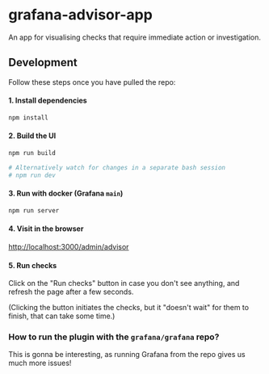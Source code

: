 # grafana-advisor-app

An app for visualising checks that require immediate action or investigation.

## Development
Follow these steps once you have pulled the repo:

#### 1. Install dependencies
```bash
npm install
```

#### 2. Build the UI
```bash
npm run build

# Alternatively watch for changes in a separate bash session
# npm run dev
```

#### 3. Run with docker (Grafana `main`)
```bash
npm run server
```

#### 4. Visit in the browser
[http://localhost:3000/admin/advisor](http://localhost:3000/admin/advisor)


#### 5. Run checks
Click on the "Run checks" button in case you don't see anything, and refresh the page after a few seconds.

(Clicking the button initiates the checks, but it "doesn't wait" for them to finish, that can take some time.)


### How to run the plugin with the `grafana/grafana` repo?
This is gonna be interesting, as running Grafana from the repo gives us much more issues! 